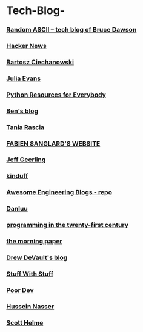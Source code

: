 # Tech-Blog-

### [Random ASCII – tech blog of Bruce Dawson](https://randomascii.wordpress.com)

### [Hacker News](https://news.ycombinator.com/news)

### [Bartosz Ciechanowski](https://ciechanow.ski)

### [Julia Evans](https://jvns.ca)

### [Python Resources for Everybody](https://learnbyexample.github.io/py_resources/miscellaneous.html#blogs)

### [Ben's blog](https://blog.benjojo.co.uk)

### [Tania Rascia](https://www.taniarascia.com/blog)

### [FABIEN SANGLARD'S WEBSITE](https://fabiensanglard.net)

### [Jeff Geerling](https://www.jeffgeerling.com/blog)

### [kinduff](https://kinduff.com)

### [Awesome Engineering Blogs - repo](https://github.com/crispgm/awesome-engineering-blogs)

### [Danluu](https://danluu.com)

### [programming in the twenty-first century](https://prog21.dadgum.com)

### [the morning paper](https://blog.acolyer.org)

### [Drew DeVault's blog](https://drewdevault.com)

### [Stuff With Stuff](https://journal.stuffwithstuff.com)

### [Poor Dev](https://poor.dev/blog/)

### [Hussein Nasser](https://www.husseinnasser.com/search)

### [Scott Helme](https://scotthelme.co.uk)

